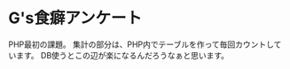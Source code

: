 G's食癖アンケート
==============================
PHP最初の課題。
集計の部分は、PHP内でテーブルを作って毎回カウントしています。
DB使うとこの辺が楽になるんだろうなぁと思います。
